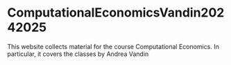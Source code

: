 # ComputationalEconomicsVandin20242025
This website collects material for the course Computational Economics. In particular, it covers the classes by Andrea Vandin

